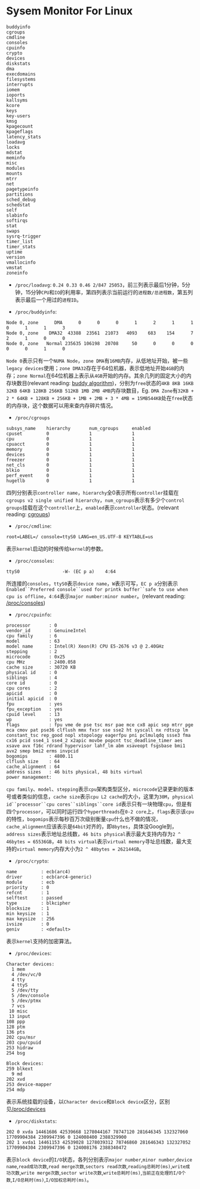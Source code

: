Sysem Monitor For Linux
=======================
```
buddyinfo
cgroups
cmdline
consoles
cpuinfo
crypto
devices
diskstats
dma
execdomains
filesystems
interrupts
iomem
ioports
kallsyms
kcore
keys
key-users
kmsg
kpagecount
kpageflags
latency_stats
loadavg
locks
mdstat
meminfo
misc
modules
mounts
mtrr
net
pagetypeinfo
partitions
sched_debug
schedstat
self
slabinfo
softirqs
stat
swaps
sysrq-trigger
timer_list
timer_stats
uptime
version
vmallocinfo
vmstat
zoneinfo
```


 - `/proc/loadavg`: `0.24 0.33 0.46 2/847 25053`，前三列表示最后1分钟，5分钟，15分钟`CPU`和`IO`的利用率，第四列表示当前运行的`进程数/总进程数`，第五列表示最后一个用过的`进程ID`。

 - `/proc/buddyinfo`:
```
Node 0, zone      DMA      0      0      0      1      2      1      1      0      1      1      3
Node 0, zone    DMA32  43388  23561  21073   4093    683    154      7      2      1      0      0
Node 0, zone   Normal 235635 106198  20708     50      0      0      0      0      0      1      0
```
`Node 0`表示只有一个`NUMA Node`，`zone DMA`有`16MB`内存，从低地址开始，被一些`legacy devices`使用；`zone DMA32`存在于64位机器，表示低地址开始`4GB`的内存；`zone Normal`在64位机器上表示从`4GB`开始的内存。其余几列的固定大小的内存块数目(relevant reading: [buddy algorithm](https://www.cs.fsu.edu/~engelen/courses/COP402003/p827.pdf))，分别为`free`状态的`4KB 8KB 16KB 32KB 64KB 128KB 256KB 512KB 1MB 2MB 4MB`内存块数目，Eg. `DMA Zone`有`32KB + 2 * 64KB + 128KB + 256KB + 1MB + 2MB + 3 * 4MB = 15MB544KB`处在`free`状态的内存块，这个数据可以用来查内存碎片情况。
 - `/proc/cgroups`
```
subsys_name    hierarchy       num_cgroups     enabled
cpuset         0               1               1
cpu            0               1               1
cpuacct        0               1               1
memory         0               1               1
devices        0               1               1
freezer        0               1               1
net_cls        0               1               1
blkio          0               1               1
perf_event     0               1               1
hugetlb        0               1               1
```
四列分别表示`controller name`，`hierarchy`全0表示所有`controller`挂载在`cgroups v2 single unified hierarchy`，`num_cgroups`表示有多少个`control groups`挂载在这个`controller`上，`enabled`表示`controller`状态。(relevant reading: [cgroups](http://man7.org/linux/man-pages/man7/cgroups.7.html))

 - `/proc/cmdline`:
```
root=LABEL=/ console=ttyS0 LANG=en_US.UTF-8 KEYTABLE=us
```
表示`kernel`启动的时候传给`kernel`的参数。

 - `/proc/consoles`:
```
ttyS0                -W- (EC p a)    4:64
```
所连接的`consoles`，`ttyS0`表示`device name`，`W`表示可写，`EC p a`分别表示`Enabled``Preferred console``used for printk buffer``safe to use when cpu is offline`，`4:64`表示`major number:minor number`。(relevant reading: [/proc/consoles](https://www.kernel.org/doc/Documentation/filesystems/proc.txt))

 - `/proc/cpuinfo`:
```
processor       : 0
vendor_id       : GenuineIntel
cpu family      : 6
model           : 63
model name      : Intel(R) Xeon(R) CPU E5-2676 v3 @ 2.40GHz
stepping        : 2
microcode       : 0x25
cpu MHz         : 2400.058
cache size      : 30720 KB
physical id     : 0
siblings        : 4
core id         : 0
cpu cores       : 2
apicid          : 0
initial apicid  : 0
fpu             : yes
fpu_exception   : yes
cpuid level     : 13
wp              : yes
flags           : fpu vme de pse tsc msr pae mce cx8 apic sep mtrr pge mca cmov pat pse36 clflush mmx fxsr sse sse2 ht syscall nx rdtscp lm constant_tsc rep_good nopl xtopology eagerfpu pni pclmulqdq ssse3 fma cx16 pcid sse4_1 sse4_2 x2apic movbe popcnt tsc_deadline_timer aes xsave avx f16c rdrand hypervisor lahf_lm abm xsaveopt fsgsbase bmi1 avx2 smep bmi2 erms invpcid
bogomips        : 4800.11
clflush size    : 64
cache_alignment : 64
address sizes   : 46 bits physical, 48 bits virtual
power management:
```
`cpu family`、`model`、`stepping`表示`cpu`架构类型区分，`microcode`记录更新的版本号或者类似的信息，`cache size`表示`cpu L2 cache`的大小，这里为`30M`，`physical id``processor``cpu cores``siblings``core id`表示只有一块物理`cpu`，但是有四个`processor`，可以同时运行四个`hyperthreads`在`0-2 core`上，`flags`表示该`cpu`的特性，`bogomips`表示每秒百万次级别衡量`cpu`什么也不做的情况，`cache_alignment`应该表示是`64bit`对齐的，即`8bytes`，具体没Google到，`address sizes`表示地址总线数，`46 bits physical`表示最大支持内存为`2 ^ 46bytes = 65536GB`，`48 bits virtual`表示`virtual memory`寻址总线数，最大支持的`virtual memory`内存大小为`2 ^ 48bytes = 262144GB`。

 - `/proc/crypto`:
```
name         : ecb(arc4)
driver       : ecb(arc4-generic)
module       : ecb
priority     : 0
refcnt       : 1
selftest     : passed
type         : blkcipher
blocksize    : 1
min keysize  : 1
max keysize  : 256
ivsize       : 0
geniv        : <default>
```
表示`kernel`支持的加密算法。

 - `/proc/devices`:
```
Character devices:
  1 mem
  4 /dev/vc/0
  4 tty
  4 ttyS
  5 /dev/tty
  5 /dev/console
  5 /dev/ptmx
  7 vcs
 10 misc
 13 input
108 ppp
128 ptm
136 pts
202 cpu/msr
203 cpu/cpuid
253 hidraw
254 bsg

Block devices:
259 blkext
  9 md
202 xvd
253 device-mapper
254 mdp
```
表示系统挂载的设备，以`Character device`和`Block device`区分，区别见[/proc/devices](https://www.centos.org/docs/5/html/5.1/Deployment_Guide/s2-proc-devices.html)

 - `/proc/diskstats`:
```
202 0 xvda 14461686 42539668 1278044167 78747120 281646345 132327060 17709904384 2309947396 0 124008400 2388329900
202 1 xvda1 14461153 42539028 1278039312 78746860 281646343 132327052 17709904304 2309947396 0 124008176 2388340472
```
表示`block device`的`I/O`状态，各列分别表示`major number`,`minor number`,`device name`,`read成功次数`,`read merge次数`,`sectors read次数`,`reading总耗时(ms)`,`write成功次数`,`write merge次数`,`sector write次数`,`write总耗时(ms)`,`当前正在处理的I/O个数`,`I/O总耗时(ms)`,`I/O加权总耗时(ms)`。


